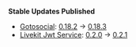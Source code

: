 **Stable Updates Published**

* [Gotosocial](https://github.com/superseriousbusiness/gotosocial): [0.18.2](https://github.com/superseriousbusiness/gotosocial/releases/tag/v0.18.2) -> [0.18.3](https://github.com/superseriousbusiness/gotosocial/releases/tag/v0.18.3)
* [Livekit Jwt Service](https://github.com/element-hq/lk-jwt-service): [0.2.0](https://github.com/element-hq/lk-jwt-service/releases/tag/0.2.0) -> [0.2.1](https://github.com/element-hq/lk-jwt-service/releases/tag/0.2.1)
